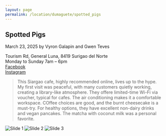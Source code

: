 ```yaml
---
layout: page
permalink: /location/dumaguete/spotted_pigs
---
```


<div id="Location" style="display:none;" class="Dumaguete"></div>
<div class="container">     
  <article class="blog-post">
    <h2 class="display-5 link-body-emphasis mb-1">Spotted Pigs</h2>
    <p class="blog-post-meta">
      March 23, 2025 by <!-- <a href="#"> --> Vyron Galapin and Gwen Teves <!--</a>-->
      <div class="business-info">
        <div class="info-item">
            <i class="fas fa-map-marker-alt"></i>
            <span>Tourism Rd, General Luna, 8419 Surigao del Norte</span>
        </div>
        <div class="info-item">
            <i class="far fa-clock"></i>
            <span>Monday to Sunday 7am – 6pm</span>
        </div>
        <div class="info-item">
            <i class="fab fa-facebook"></i>
            <a href="https://www.facebook.com/spottedpigsiargao" target="_blank">Facebook</a>
        </div>
        <div class="info-item">
            <i class="fab  fa-instagram"></i>
            <a href="https://www.instagram.com/spottedpigsiargao/" target="_blank">Instagram</a>
        </div>
      </div>
    </p>
    <div class="row"> 
      <div class="col-md-9"> 
        <blockquote class="blockquote">
          <p>This Siargao cafe, highly recommended online, lives up to the hype. My first visit was peaceful, with many customers quietly working, creating a library-like atmosphere. They offere limited-time Wi-Fi via voucher, typical for cafes. The air conditioning makes it a comfortable workspace. COffee choices are good, and the burnt cheesecake is a must-try. For healthy options, they have excellent non-dairy drinks and vegan pancakes. The matcha with coconut milk was a personal favorite. </p>
        </blockquote>
      </div>     
      <div class="col-md-3">
        <div class="slideshow-container">
            <div class="slides">
                <img src="{{ site.baseurl }}/images/spotted_pigs/spotted_pigs_1.jpg" alt="Slide 1">
                <img src="{{ site.baseurl }}/images/spotted_pigs/spotted_pigs_2.jpg" alt="Slide 2">
                <img src="{{ site.baseurl }}/images/spotted_pigs/spotted_pigs_3.jpg" alt="Slide 3">
            </div>
        </div>
      </div>
    </div>
    <!-- <div>
      <a href="https://maps.app.goo.gl/3AFLywg59a6m7VxH7" target="_blank">
        <div id="map-tile">
            <iframe src="https://www.google.com/maps/embed?pb=!1m18!1m12!1m3!1d31498.381159977675!2d123.28803007635597!3d9.306872929322981!2m3!1f0!2f0!3f0!3m2!1i1024!2i768!4f13.1!3m3!1m2!1s0x33ab6f6b71cb06e9%3A0xbffa3a21edd25020!2sKapeng%20Lokal%20Dgt!5e0!3m2!1sen!2sph!4v1740294951341!5m2!1sen!2sph" width="600" height="450" style="border:0;" allowfullscreen="" loading="lazy" referrerpolicy="no-referrer-when-downgrade"></iframe>
        </div>
        </a>
    </div> -->
  </article>
  <script src="{{ site.baseurl }}/assets/js/slideshow.js">
</div>
